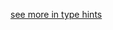 [see more in type hints](https://github.com/microsoft/TypeScript/issues/35601#issuecomment-2199022241)